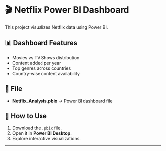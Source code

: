 # 🎬 Netflix Power BI Dashboard

This project visualizes Netflix data using Power BI.

## 📊 Dashboard Features
- Movies vs TV Shows distribution
- Content added per year
- Top genres across countries
- Country-wise content availability

## 📂 File
- **Netflix_Analysis.pbix** → Power BI dashboard file

## 🚀 How to Use
1. Download the `.pbix` file.
2. Open it in **Power BI Desktop**.
3. Explore interactive visualizations.

---
